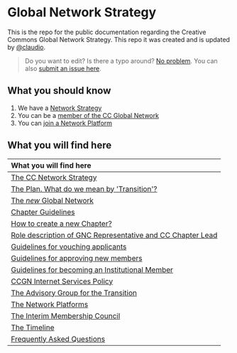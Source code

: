 # Global Network Strategy

This is the repo for the public documentation regarding the Creative Commons Global Network Strategy. This repo it was created and is updated by [@claudio](https://github.com/claudioruiz).

> Do you want to edit? Is there a typo around? [No problem](https://help.github.com/articles/editing-files-in-another-user-s-repository/). You can also [submit an issue here](https://github.com/creativecommons/global-network-strategy/issues/new). 

## What you should know

1. We have a [Network Strategy](GlobalNetworkStrategy-Final.md)
2. You can be a [member of the CC Global Network](https://network.creativecommons.org)
3. You can [join a Network Platform](https://github.com/creativecommons/network-platforms)

## What you will find here

| What you will find here |
|:--|
| [The CC Network Strategy](GlobalNetworkStrategy-Final.md) |
| [The Plan. What do we mean by 'Transition'?](/docs/the-plan.md) 
| [The *new* Global Network](/docs/the-new-global-network.md) | 
| [Chapter Guidelines](/docs/chapters-guidelines.md) |
| [How to create a new Chapter?](/docs/Guide_for_creating_a_chapter.md) |
| [Role description of GNC Representative and CC Chapter Lead](/docs/Role_descriptions_GNC_rep_and_Chapter_lead.md) |
| [Guidelines for vouching applicants](/docs/Guide_for_vouching_applicants.md) |
| [Guidelines for approving new members](/docs/Guide_for_approve_new_members.md) |
| [Guidelines for becoming an Institutional Member](/docs/Guide_to_becoming_an_institutional_member.md) |
| [CCGN Internet Services Policy](/docs/CCGN_Internet_Services_Policy.md) |
| [The Advisory Group for the Transition](/docs/the-advisory-group.md) | 
| [The Network Platforms](https://github.com/creativecommons/network-platforms) | 
| [The Interim Membership Council](/docs/the-interim-membership-council.md) | 
| [The Timeline](/docs/the-timeline.md) | 
| [Frequently Asked Questions](/docs/FAQ.md) | 
